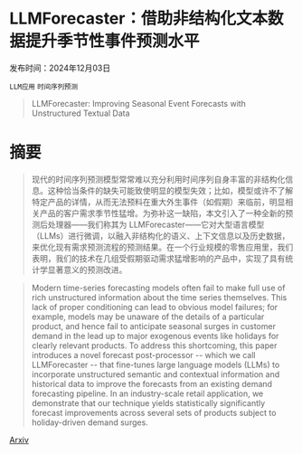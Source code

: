 # LLMForecaster：借助非结构化文本数据提升季节性事件预测水平

发布时间：2024年12月03日

`LLM应用` `时间序列预测`

> LLMForecaster: Improving Seasonal Event Forecasts with Unstructured Textual Data

# 摘要

> 现代的时间序列预测模型常常难以充分利用时间序列自身丰富的非结构化信息。这种恰当条件的缺失可能致使明显的模型失效；比如，模型或许不了解特定产品的详情，从而无法预料在重大外生事件（如假期）来临前，明显相关产品的客户需求季节性猛增。为弥补这一缺陷，本文引入了一种全新的预测后处理器——我们称其为 LLMForecaster——它对大型语言模型（LLMs）进行微调，以融入非结构化的语义、上下文信息以及历史数据，来优化现有需求预测流程的预测结果。在一个行业规模的零售应用里，我们表明，我们的技术在几组受假期驱动需求猛增影响的产品中，实现了具有统计学显著意义的预测改进。

> Modern time-series forecasting models often fail to make full use of rich unstructured information about the time series themselves. This lack of proper conditioning can lead to obvious model failures; for example, models may be unaware of the details of a particular product, and hence fail to anticipate seasonal surges in customer demand in the lead up to major exogenous events like holidays for clearly relevant products. To address this shortcoming, this paper introduces a novel forecast post-processor -- which we call LLMForecaster -- that fine-tunes large language models (LLMs) to incorporate unstructured semantic and contextual information and historical data to improve the forecasts from an existing demand forecasting pipeline. In an industry-scale retail application, we demonstrate that our technique yields statistically significantly forecast improvements across several sets of products subject to holiday-driven demand surges.

[Arxiv](https://arxiv.org/abs/2412.02525)